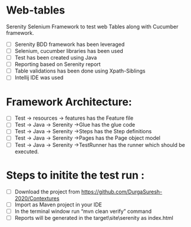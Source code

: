 # Web-tables
Serenity Selenium Framework to test web Tables along with Cucumber framework.

- [ ] Serenity BDD framework has been leveraged
- [ ] Selenium, cucumber libraries has been used
- [ ] Test has been created using Java
- [ ] Reporting based on Serenity report
- [ ] Table validations has been done using Xpath-Siblings
- [ ] Intellij IDE was used

# Framework Architecture:
- [ ] Test -> resources -> features has the Feature file
- [ ] Test -> Java -> Serenity ->Glue has the glue code
- [ ] Test -> Java -> Serenity ->Steps has the Step definitions
- [ ] Test -> Java -> Serenity ->Pages has the Page object model
- [ ] Test -> Java -> Serenity ->TestRunner has the runner which should be executed.

# Steps to initite the test run :
- [ ] Download the project from https://github.com/DurgaSuresh-2020/Contextures
- [ ] Import as Maven project in your IDE
- [ ] In the terminal window run “mvn clean verify” command
- [ ] Reports will be generated in the target\site\serenity as index.html
